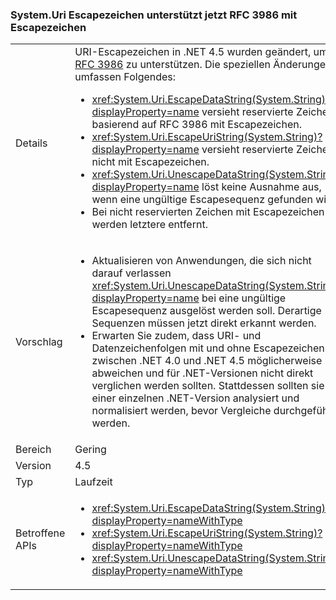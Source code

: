 ### <a name="systemuri-escaping-now-supports-rfc-3986"></a>System.Uri Escapezeichen unterstützt jetzt RFC 3986 mit Escapezeichen

|   |   |
|---|---|
|Details|URI-Escapezeichen in .NET 4.5 wurden geändert, um [RFC 3986](http://tools.ietf.org/html/rfc3986) zu unterstützen. Die speziellen Änderungen umfassen Folgendes:<ul><li><xref:System.Uri.EscapeDataString(System.String)?displayProperty=name> versieht reservierte Zeichen basierend auf RFC 3986 mit Escapezeichen.</li><li><xref:System.Uri.EscapeUriString(System.String)?displayProperty=name> versieht reservierte Zeichen nicht mit Escapezeichen.</li><li><xref:System.Uri.UnescapeDataString(System.String)?displayProperty=name> löst keine Ausnahme aus, wenn eine ungültige Escapesequenz gefunden wird.</li><li>Bei nicht reservierten Zeichen mit Escapezeichen werden letztere entfernt.</li></ul>|
|Vorschlag|<ul><li>Aktualisieren von Anwendungen, die sich nicht darauf verlassen <xref:System.Uri.UnescapeDataString(System.String)?displayProperty=name> bei eine ungültige Escapesequenz ausgelöst werden soll. Derartige Sequenzen müssen jetzt direkt erkannt werden.</li><li>Erwarten Sie zudem, dass URI- und Datenzeichenfolgen mit und ohne Escapezeichen zwischen .NET 4.0 und .NET 4.5 möglicherweise abweichen und für .NET-Versionen nicht direkt verglichen werden sollten. Stattdessen sollten sie in einer einzelnen .NET-Version analysiert und normalisiert werden, bevor Vergleiche durchgeführt werden.</li></ul>|
|Bereich|Gering|
|Version|4.5|
|Typ|Laufzeit|
|Betroffene APIs|<ul><li><xref:System.Uri.EscapeDataString(System.String)?displayProperty=nameWithType></li><li><xref:System.Uri.EscapeUriString(System.String)?displayProperty=nameWithType></li><li><xref:System.Uri.UnescapeDataString(System.String)?displayProperty=nameWithType></li></ul>|

